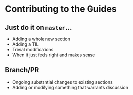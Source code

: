 # Contributing to the Guides

## Just do it on `master`...

* Adding a whole new section
* Adding a TIL
* Trivial modifications
* When it just feels right and makes sense

## Branch/PR

* Ongoing substantial changes to existing sections
* Adding or modifying something that warrants discussion
